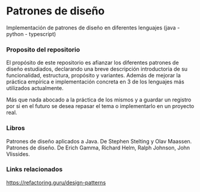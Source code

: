 # Patrones de diseño
Implementación de patrones de diseño en diferentes lenguajes (java - python - typescript)

### Proposito del repositorio
El propósito de este repositorio es afianzar los diferentes patrones de diseño estudiados, declarando una breve descripción introductoria de su funcionalidad, estructura, propósito y variantes. Además de mejorar la práctica empírica e implementación concreta en 3 de los lenguajes más utilizados actualmente.

Más que nada abocado a la práctica de los mismos y a guardar un registro por si en el futuro se desea repasar el tema o implementarlo en un proyecto real.

### Libros
Patrones de diseño aplicados a Java. De Stephen Stelting y Olav Maassen.
Patrones de diseño. De Erich Gamma, Richard Helm, Ralph Johnson, John Vlissides.

### Links relacionados
https://refactoring.guru/design-patterns
